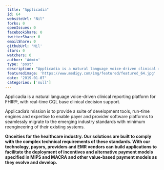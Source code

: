 ```yaml
--- 
 title: "Applicadia" 
 id: 64  
 websiteUrl: "Nil" 
 forks: 0 
 openIssues: 0  
 facebookShare: 0  
 twitterShare: 0  
 emailShare: 0  
 githubUrl: 'Nil'
 stars: 0 
 watchers: 0 
 author: 'Admin' 
 type: 'post' 
 description: "Applicadia is a natural language voice-driven clinical reporting platform for FHIR® with real-time CQL base clinical decision support Applicadias miss"
 featuredimage: 'https://www.medigy.com/img/featured/featured_64.jpg' 
 date: '2019-01-07'
 categories: ['null']
---
```

Applicadia is a natural language voice-driven clinical reporting platform for FHIR®, with real-time CQL base clinical decision support. 

Applicadia’s mission is to provide a suite of development tools, run-time engines and expertise to enable payer and provider software platforms to seamlessly migrate to the emerging industry standards with minimum reengineering of their existing systems. 

**Onceities for the healthcare industry. Our solutions are built to comply with the complex technical requirements of these standards. With our technology, payors, providers and EMR vendors can build applications to facilitate the deployment of incentives and alternative payment models specified in MIPS and MACRA and other value-based payment models as they evolve and develop.**